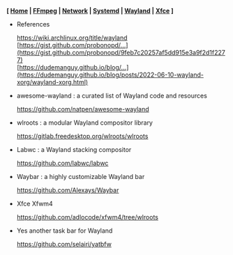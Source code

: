 **[ [Home](00-Home.html) | [FFmpeg](01-FFmpeg.html) | [Network](02-Network.html) | [Systemd](03-Systemd.html) | [Wayland](04-Wayland.html) | [Xfce](05-Xfce.html) ]**

* References
    
    https://wiki.archlinux.org/title/wayland  
    [https://gist.github.com/probonopd/...](https://gist.github.com/probonopd/9feb7c20257af5dd915e3a9f2d1f2277)  
    [https://dudemanguy.github.io/blog/...](https://dudemanguy.github.io/blog/posts/2022-06-10-wayland-xorg/wayland-xorg.html)  

* awesome-wayland : a curated list of Wayland code and resources
    
    https://github.com/natpen/awesome-wayland  

* wlroots : a modular Wayland compositor library
    
    https://gitlab.freedesktop.org/wlroots/wlroots  

* Labwc : a Wayland stacking compositor
    
    https://github.com/labwc/labwc  

* Waybar : a highly customizable Wayland bar
    
    https://github.com/Alexays/Waybar  

* Xfce Xfwm4
    
    https://github.com/adlocode/xfwm4/tree/wlroots  

* Yes another task bar for Wayland
    
    https://github.com/selairi/yatbfw  
